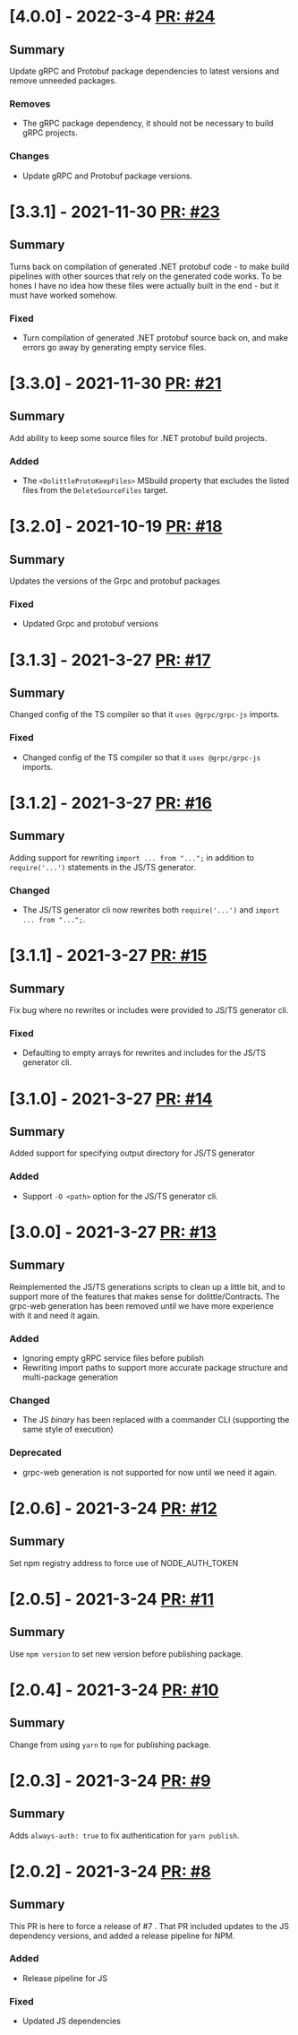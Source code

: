 # [4.0.0] - 2022-3-4 [PR: #24](https://github.com/dolittle/Protobuf/pull/24)
## Summary

Update gRPC and Protobuf package dependencies to latest versions and remove unneeded packages.

### Removes
- The gRPC package dependency, it should not be necessary to build gRPC projects.

### Changes
- Update gRPC and Protobuf package versions.


# [3.3.1] - 2021-11-30 [PR: #23](https://github.com/dolittle/Protobuf/pull/23)
## Summary

Turns back on compilation of generated .NET protobuf code - to make build pipelines with other sources that rely on the generated code works. To be hones I have no idea how these files were actually built in the end - but it must have worked somehow.

### Fixed

- Turn compilation of generated .NET protobuf source back on, and make errors go away by generating empty service files.


# [3.3.0] - 2021-11-30 [PR: #21](https://github.com/dolittle/Protobuf/pull/21)
## Summary

Add ability to keep some source files for .NET protobuf build projects.

### Added

- The `<DolittleProtoKeepFiles>` MSbuild property that excludes the listed files from the `DeleteSourceFiles` target.


# [3.2.0] - 2021-10-19 [PR: #18](https://github.com/dolittle/Protobuf/pull/18)
## Summary

Updates the versions of the Grpc and protobuf packages

### Fixed

- Updated Grpc and protobuf versions


# [3.1.3] - 2021-3-27 [PR: #17](https://github.com/dolittle/Protobuf/pull/17)
## Summary

Changed config of the TS compiler so that it `uses @grpc/grpc-js` imports.

### Fixed

- Changed config of the TS compiler so that it `uses @grpc/grpc-js` imports.


# [3.1.2] - 2021-3-27 [PR: #16](https://github.com/dolittle/Protobuf/pull/16)
## Summary

Adding support for rewriting `import ... from "...";` in addition to `require('...')` statements in the JS/TS generator.

### Changed

- The JS/TS generator cli now rewrites both `require('...')` and `import ... from "...";`.


# [3.1.1] - 2021-3-27 [PR: #15](https://github.com/dolittle/Protobuf/pull/15)
## Summary

Fix bug where no rewrites or includes were provided to JS/TS generator cli.

### Fixed

- Defaulting to empty arrays for rewrites and includes for the JS/TS generator cli.


# [3.1.0] - 2021-3-27 [PR: #14](https://github.com/dolittle/Protobuf/pull/14)
## Summary

Added support for specifying output directory for JS/TS generator

### Added

- Support `-O <path>` option for the JS/TS generator cli.


# [3.0.0] - 2021-3-27 [PR: #13](https://github.com/dolittle/Protobuf/pull/13)
## Summary

Reimplemented the JS/TS generations scripts to clean up a little bit, and to support more of the features that makes sense for dolittle/Contracts. The grpc-web generation has been removed until we have more experience with it and need it again.

### Added

- Ignoring empty gRPC service files before publish
- Rewriting import paths to support more accurate package structure and multi-package generation

### Changed

- The JS _binary_ has been replaced with a commander CLI (supporting the same style of execution)

### Deprecated

- grpc-web generation is not supported for now until we need it again.


# [2.0.6] - 2021-3-24 [PR: #12](https://github.com/dolittle/Protobuf/pull/12)
## Summary

Set npm registry address to force use of NODE_AUTH_TOKEN


# [2.0.5] - 2021-3-24 [PR: #11](https://github.com/dolittle/Protobuf/pull/11)
## Summary

Use `npm version` to set new version before publishing package.


# [2.0.4] - 2021-3-24 [PR: #10](https://github.com/dolittle/Protobuf/pull/10)
## Summary

Change from using `yarn` to `npm` for publishing package.


# [2.0.3] - 2021-3-24 [PR: #9](https://github.com/dolittle/Protobuf/pull/9)
## Summary

Adds `always-auth: true` to fix authentication for `yarn publish`.


# [2.0.2] - 2021-3-24 [PR: #8](https://github.com/dolittle/Protobuf/pull/8)
## Summary
This PR is here to force a release of #7 . That PR included updates to the JS dependency versions, and added a release pipeline for NPM.

### Added

- Release pipeline for JS

### Fixed

- Updated JS dependencies


